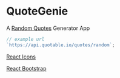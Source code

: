 # QuoteGenie

A [Random Quotes](https://github.com/lukePeavey/quotable "Random Quotes API") Generator App

```js
// example url
`https://api.quotable.io/quotes/random`;
```

[React Icons](https://react-icons.github.io/react-icons/ "read docs")

[React Bootstrap](https://react-bootstrap.github.io/getting-started/introduction "read docs")
